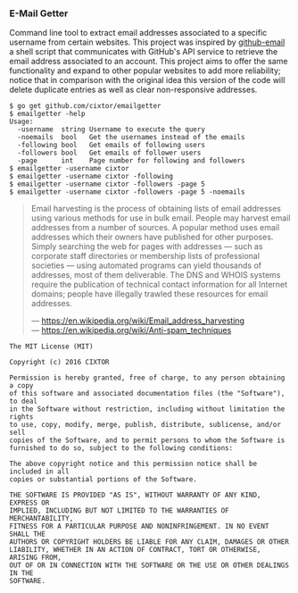 ### E-Mail Getter

Command line tool to extract email addresses associated to a specific username from certain websites. This project was inspired by [github-email](https://github.com/paulirish/github-email) a shell script that communicates with GitHub's API service to retrieve the email address associated to an account. This project aims to offer the same functionality and expand to other popular websites to add more reliability; notice that in comparison with the original idea this version of the code will delete duplicate entries as well as clear non-responsive addresses.

```
$ go get github.com/cixtor/emailgetter
$ emailgetter -help
Usage:
  -username  string Username to execute the query
  -noemails  bool   Get the usernames instead of the emails
  -following bool   Get emails of following users
  -followers bool   Get emails of follower users
  -page      int    Page number for following and followers
$ emailgetter -username cixtor
$ emailgetter -username cixtor -following
$ emailgetter -username cixtor -followers -page 5
$ emailgetter -username cixtor -followers -page 5 -noemails
```

> Email harvesting is the process of obtaining lists of email addresses using various methods for use in bulk email. People may harvest email addresses from a number of sources. A popular method uses email addresses which their owners have published for other purposes. Simply searching the web for pages with addresses — such as corporate staff directories or membership lists of professional societies — using automated programs can yield thousands of addresses, most of them deliverable. The DNS and WHOIS systems require the publication of technical contact information for all Internet domains; people have illegally trawled these resources for email addresses.
>
> — https://en.wikipedia.org/wiki/Email_address_harvesting  
> — https://en.wikipedia.org/wiki/Anti-spam_techniques

```
The MIT License (MIT)

Copyright (c) 2016 CIXTOR

Permission is hereby granted, free of charge, to any person obtaining a copy
of this software and associated documentation files (the "Software"), to deal
in the Software without restriction, including without limitation the rights
to use, copy, modify, merge, publish, distribute, sublicense, and/or sell
copies of the Software, and to permit persons to whom the Software is
furnished to do so, subject to the following conditions:

The above copyright notice and this permission notice shall be included in all
copies or substantial portions of the Software.

THE SOFTWARE IS PROVIDED "AS IS", WITHOUT WARRANTY OF ANY KIND, EXPRESS OR
IMPLIED, INCLUDING BUT NOT LIMITED TO THE WARRANTIES OF MERCHANTABILITY,
FITNESS FOR A PARTICULAR PURPOSE AND NONINFRINGEMENT. IN NO EVENT SHALL THE
AUTHORS OR COPYRIGHT HOLDERS BE LIABLE FOR ANY CLAIM, DAMAGES OR OTHER
LIABILITY, WHETHER IN AN ACTION OF CONTRACT, TORT OR OTHERWISE, ARISING FROM,
OUT OF OR IN CONNECTION WITH THE SOFTWARE OR THE USE OR OTHER DEALINGS IN THE
SOFTWARE.
```

